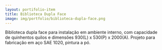 ```yaml
---
layout: portifolio-item
title: Biblioteca Dupla Face
image: img/portfolio/biblioteca-dupla-face.png
---
```


Biblioteca dupla face para instalação em ambiente interno, com capacidade de quinhentos quilos e dimensões 930(L) x 530(P) x 2000(A). Projeto para fabricação em aço SAE 1020, pintura a pó.
